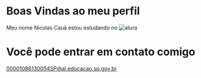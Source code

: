 # Boas Vindas ao meu perfil
  Meu nome Nicolas Cauã
  estou estudando no ![alura](https:\\www.alura.com.br)

# Você pode entrar em contato comigo
  00001086130054SP@al.educacao.sp.gov.br
  
